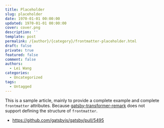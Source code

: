 ```yaml
---
title: Placeholder
slug: placeholder
date: 1970-01-01 00:00:00
updated: 1970-01-01 00:00:00
cover: cover.png
description: ''
template: post
permalink: /{author}/{category}/frontmatter-placeholder.html
draft: false
private: true
featured: false
comment: false
authors:
  - Lei Wang
categories:
  - Uncategorized
tags:
  - Untagged
---
```


This is a sample article, mainly to provide a complete example and complete `frontmatter` attributes. Because [gatsby-transformer-remark](https://www.gatsbyjs.org/packages/gatsby-transformer-remark/) does not support defining the structure of `frontmatter`.

- https://github.com/gatsbyjs/gatsby/pull/5495
